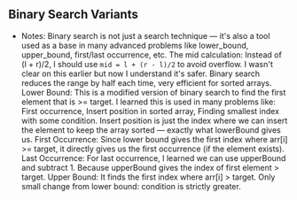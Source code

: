 ## Binary Search Variants
- Notes: Binary search is not just a search technique — it's also a tool used as a base in many advanced problems like lower_bound, upper_bound, first/last occurrence, etc. The mid calculation: Instead of (l + r)/2, I should use `mid = l + (r - l)/2` to avoid overflow. I wasn't clear on this earlier but now I understand it's safer. Binary search reduces the range by half each time, very efficient for sorted arrays. Lower Bound: This is a modified version of binary search to find the first element that is >= target. I learned this is used in many problems like: First occurrence, Insert position in sorted array, Finding smallest index with some condition. Insert position is just the index where we can insert the element to keep the array sorted — exactly what lowerBound gives us. First Occurrence: Since lower bound gives the first index where arr[i] >= target, it directly gives us the first occurrence (if the element exists). Last Occurrence: For last occurrence, I learned we can use upperBound and subtract 1. Because upperBound gives the index of first element > target. Upper Bound: It finds the first index where arr[i] > target. Only small change from lower bound: condition is strictly greater.

